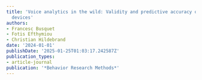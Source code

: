 ```yaml
---
title: 'Voice analytics in the wild: Validity and predictive accuracy of common audio-recording
  devices'
authors:
- Francesc Busquet
- Fotis Efthymiou
- Christian Hildebrand
date: '2024-01-01'
publishDate: '2025-01-25T01:03:17.242587Z'
publication_types:
- article-journal
publication: '*Behavior Research Methods*'
---
```

